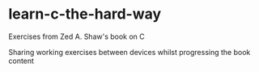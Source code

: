 # learn-c-the-hard-way
Exercises from Zed A. Shaw's book on C

Sharing working exercises between devices whilst progressing the book content
